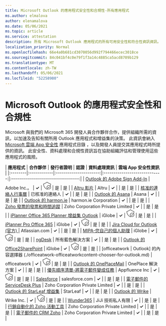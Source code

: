 ```yaml
---
title: Microsoft Outlook 的應用程式安全性和合規性-所有應用程式
ms.author: elmalova
author: elenamalova
ms.date: 05/06/2021
ms.topic: article
ms.service: attestation
description: 所有 Microsoft Outlook 應用程式的所有可用安全性和符合性資訊資訊。
localization_priority: Normal
ms.openlocfilehash: 66e4a0b681cd3070056d992f794466ecec3018ce
ms.sourcegitcommit: 84c041bf4c0e79f1f3a14c4885ca5acd8709b129
ms.translationtype: MT
ms.contentlocale: zh-TW
ms.lasthandoff: 05/06/2021
ms.locfileid: "52258980"
---
```

# <a name="microsoft-outlook-app-security-and-compliance"></a>Microsoft Outlook 的應用程式安全性和合規性

Microsoft 與我們的 Microsoft 365 開發人員合作夥伴合作，提供組織所需的資訊，以加速及告知有關所用 Outlook 應用程式和增益集的決策。 此資訊會納入 [Microsoft 雲端 App 安全性](https://www.microsoft.com/en-us/enterprise-mobility-security/cloud-app-security) 應用程式目錄 ，以及開發人員提交其應用程式時所提供的資訊。 此安全性、資料處理和合規性資訊旨在協助組織評估和管理使用這些應用程式的風險。

| **應用程式** | **合作夥伴** | **發行者證明** | **認證** | **資料處理資訊** | **雲端 App 安全性資訊** |
|:--------|:------------|:----------------------:|:-----------------------------:|:----------------------------------:|
| [Outlook 的 Adobe Sign Add-In](./adobe-inc-sign-add-in-for-outlook.md) | Adobe Inc.。 | **✓** | <img alt="Certified application badge" src="../media/certified-badge.png" height="25" width="25" /> | 是 | 是 |
| [Altru 影片](./altru-videos.md) | Altru | **✓** |  | 是 | 是 |
| [核准的連絡人行事曆](./approved-contact-calendars.md) | 已核准的連絡人 | **✓** |  | 是 | 是 |
| [Outlook 的 Asana](./asana-for-outlook.md) | Asana | **✓** |  | 是 | 是 |
| [Outlook 的 harmon.ie](./harmonie-corporation-for-outlook.md) | harmon.ie Corporation | **✓** |  | 是 | 是 |
| [Zoho 發票的發票和時間追蹤](./zoho-corporation-private-limited-invoice-and-time-tracking.md) | Zoho Corporation Private Limited | **✓** |  | 是 | 是 |
| [iPlanner Office 365 Planner 增益集 Outlook](./iglobe-iplanner-office-365-planner-add-in-for-outlook.md) | iGlobe | **✓** | <img alt="Certified application badge" src="../media/certified-badge.png" height="25" width="25" /> | 是 | 是 |
| [iPlanner Pro Office 365](./iglobe-iplanner-pro-office-365.md) | iGlobe | **✓** | <img alt="Certified application badge" src="../media/certified-badge.png" height="25" width="25" /> | 是 | 是 |
| [Jira Cloud for Outlook (官方) ](./atlassiancom-jira-cloud-for-outlook-official.md) | Atlassian.com | **✓** |  | 是 | 是 |
| [MIPA-您自己的個人助理](./iglobe-mipa-your-own-personal-assistant.md) | iGlobe | **✓** | <img alt="Certified application badge" src="../media/certified-badge.png" height="25" width="25" /> | 是 | 是 |
| [ngDesk](./all-blue-solutions-ngdesk.md) | 所有藍色解決方案 | **✓** |  | 是 | 是 |
| [Outlook 的 Office2SharePoint](./iglobe-office2sharepoint-for-outlook.md) | iGlobe | **✓** | <img alt="Certified application badge" src="../media/certified-badge.png" height="25" width="25" /> | 是 | 是 |
| [officeatwork | Outlook] 的內容選擇器 (./officeatwork-officeatworkcontent-chooser-for-outlook.md)  | officeatwork | **✓** | <img alt="Certified application badge" src="../media/certified-badge.png" height="25" width="25" /> | 是 | 是 |
| [Outlook 的 OnePlaceMail](./oneplace-solutions-oneplacemail-for-outlook.md) | OnePlace 解決方案 | **✓** |  | 是 | 是 |
| [優先順序清單-將電子郵件變成任務](./appfluence-inc-priority-matrix-turn-emails-into-tasks.md) | Appfluence Inc | **✓** | <img alt="Certified application badge" src="../media/certified-badge.png" height="25" width="25" /> | 是 | 是 |
| [Salesforce](./salesforcecom-salesforce.md) | salesforce.com | **✓** |  | 是 | 是 |
| [電子郵件的 ServiceDesk Plus](./zoho-corporation-private-limited-servicedesk-plus-for-email.md) | Zoho Corporation Private Limited | **✓** |  | 是 | 是 |
| [Outlook 的 StarLeaf 增益集](./starleaf-add-in-for-outlook.md) | StarLeaf | **✓** |  | 是 | 是 |
| [Outlook 的 Wrike](./wrike-inc-for-outlook.md) | Wrike Inc. | **✓** | <img alt="Certified application badge" src="../media/certified-badge.png" height="25" width="25" /> | 是 | 是 |
| [Wunder365](./jiji-technologies-private-limited-wunder365.md) | JiJi 技術私人有限 | **✓** |  | 是 | 是 |
| [行銷自動化的 Zoho 活動工具](./zoho-corporation-private-limited-campaigns-tool-for-marketing-automation.md) | Zoho Corporation Private Limited | **✓** |  | 是 | 是 |
| [電子郵件的 CRM Zoho](./zoho-corporation-private-limited-crm-for-email.md) | Zoho Corporation Private Limited | **✓** |  | 是 | 是 |
